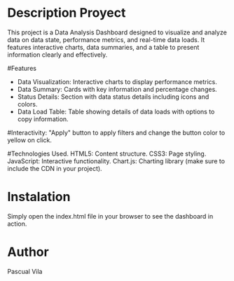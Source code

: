 # Description Proyect

This project is a Data Analysis Dashboard designed to visualize and analyze data on data state, performance metrics, and real-time data loads. It features interactive charts, data summaries, and a table to present information clearly and effectively.

#Features
 - Data Visualization: Interactive charts to display performance metrics.
 - Data Summary: Cards with key information and percentage changes.
 - Status Details: Section with data status details including icons and colors.
 - Data Load Table: Table showing details of data loads with options to copy information.

#Interactivity: "Apply" button to apply filters and change the button color to yellow on click.

#Technologies Used.
HTML5: Content structure.
CSS3: Page styling.
JavaScript: Interactive functionality.
Chart.js: Charting library (make sure to include the CDN in your project).

# Instalation

Simply open the index.html file in your browser to see the dashboard in action.

# Author
Pascual Vila
